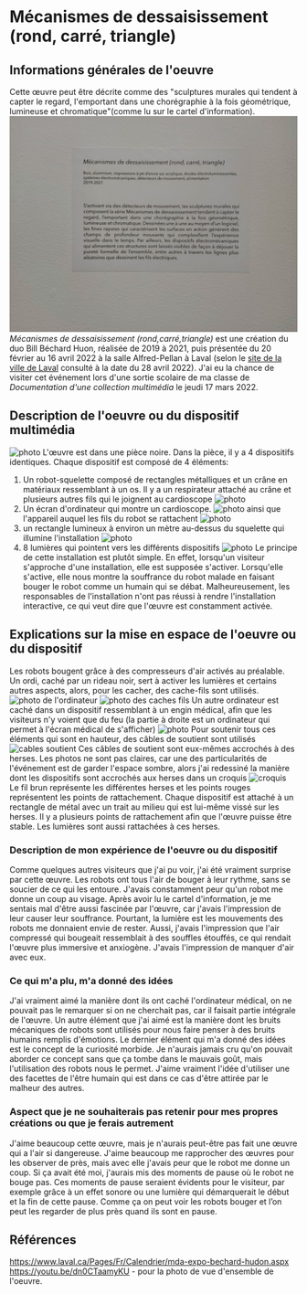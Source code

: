 # Mécanismes de dessaisissement (rond, carré, triangle)

## Informations générales de l'oeuvre
Cette œuvre peut être décrite comme des "sculptures murales qui tendent à capter le regard, l'emportant dans une chorégraphie à la fois géométrique, lumineuse et chromatique"(comme lu sur le cartel d'information).
![photo](medias/photos_png/oeuvre_cartel.png)
*Mécanismes de dessaisissement (rond,carré,triangle)* est une création du duo Bill Béchard Huon, réalisée de 2019 à 2021, puis présentée du 20 février au 16 avril 2022 à la salle Alfred-Pellan à Laval (selon le [site de la ville de Laval](laval.ca/Pages/Fr/Calendrier/mda-vernissage-bechard-hudon.aspx) consulté à la date du 28 avril 2022). J'ai eu la chance de visiter cet événement lors d'une sortie scolaire de ma classe de *Documentation d'une collection multimédia* le jeudi 17 mars 2022.

## Description de l'oeuvre ou du dispositif multimédia
![photo](photos/bian_icu_installation_visiteur.jpg)
L'œuvre est dans une pièce noire. Dans la pièce, il y a 4 dispositifs identiques. Chaque dispositif est composé de 4 éléments: 
1. Un robot-squelette composé de rectangles métalliques et un crâne en matériaux ressemblant à un os. Il y a un respirateur attaché au crâne et plusieurs autres fils qui le joignent au cardioscope ![photo](photos/bian_icu_robot_proche.jpg)
2. Un écran d'ordinateur qui montre un cardioscope. ![photo](photos/bian_icu_ecran_medical.jpg) ainsi que l'appareil auquel les fils du robot se rattachent ![photo](photos/bian_icu_fonctionnement.jpg)
3. un rectangle lumineux à environ un mètre au-dessus du squelette qui illumine l'installation ![photo](photos/bian_icu_robot_lumiere_ecran_medical.jpg)
4. 8 lumières qui pointent vers les différents dispositifs ![photo](photos/bian_icu_installation_lumieres.jpg)
Le principe de cette installation est plutôt simple. En effet, lorsqu'un visiteur s'approche d'une installation, elle est supposée s'activer. Lorsqu'elle s'active, elle nous montre la souffrance du robot malade en faisant bouger le robot comme un humain qui se débat. Malheureusement, les responsables de l'installation n'ont pas réussi à rendre l'installation interactive, ce qui veut dire que l'œuvre est constamment activée.

## Explications sur la mise en espace de l'oeuvre ou du dispositif 
Les robots bougent grâce à des compresseurs d'air activés au préalable. Un ordi, caché par un rideau noir, sert à activer les lumières et certains autres aspects, alors, pour les cacher, des cache-fils sont utilisés. ![photo de l'ordinateur](photos/bian_icu_ordinateur.jpg) ![photo des caches fils](photos/bian_icu_cache_fils.jpg) Un autre ordinateur est caché dans un dispositif ressemblant à un engin médical, afin que les visiteurs n'y voient que du feu (la partie à droite est un ordinateur qui permet à l'écran médical de s'afficher) ![photo](photos/bian_icu_fonctionnement.jpg) Pour soutenir tous ces éléments qui sont en hauteur, des câbles de soutient sont utilisés ![cables soutient](photos/bian_icu_cable_soutient.jpg) Ces câbles de soutient sont eux-mêmes accrochés à des herses. Les photos ne sont pas claires, car une des particularités de l'événement est de garder l'espace sombre, alors j'ai redessiné la manière dont les dispositifs sont accrochés aux herses dans un croquis ![croquis](croquis/bian_icu_croquis.png) Le fil brun représente les différentes herses et les points rouges représentent les points de rattachement. Chaque dispositif est attaché à un rectangle de métal avec un trait au milieu qui est lui-même vissé sur les herses. Il y a plusieurs points de rattachement afin que l'œuvre puisse être stable. Les lumières sont aussi rattachées à ces herses.


### Description de mon expérience de l'oeuvre ou du dispositif
Comme quelques autres visiteurs que j'ai pu voir, j'ai été vraiment surprise par cette œuvre. Les robots ont tous l'air de bouger à leur rythme, sans se soucier de ce qui les entoure. J'avais constamment peur qu'un robot me donne un coup au visage. Après avoir lu le cartel d'information, je me sentais mal d'être aussi fascinée par l'œuvre, car j'avais l'impression de leur causer leur souffrance. Pourtant, la lumière est les mouvements des robots me donnaient envie de rester. Aussi, j'avais l'impression que l'air compressé qui bougeait ressemblait à des souffles étouffés, ce qui rendait l'œuvre plus immersive et anxiogène. J'avais l'impression de manquer d'air avec eux.

### Ce qui m'a plu, m'a donné des idées
J'ai vraiment aimé la manière dont ils ont caché l'ordinateur médical, on ne pouvait pas le remarquer si on ne cherchait pas, car il faisait partie intégrale de l'œuvre. Un autre élément que j'ai aimé est la manière dont les bruits mécaniques de robots sont utilisés pour nous faire penser à des bruits humains remplis d'émotions. Le dernier élément qui m'a donné des idées est le concept de la curiosité morbide. Je n'aurais jamais cru qu'on pouvait aborder ce concept sans que ça tombe dans le mauvais goût, mais l'utilisation des robots nous le permet. J'aime vraiment l'idée d'utiliser une des facettes de l'être humain qui est dans ce cas d'être attirée par le malheur des autres.

### Aspect que je ne souhaiterais pas retenir pour mes propres créations ou que je ferais autrement

J'aime beaucoup cette œuvre, mais je n'aurais peut-être pas fait une œuvre qui a l'air si dangereuse. J'aime beaucoup me rapprocher des œuvres pour les observer de près, mais avec elle j'avais peur que le robot me donne un coup. Si ça avait été moi, j'aurais mis des moments de pause où le robot ne bouge pas. Ces moments de pause seraient évidents pour le visiteur, par exemple grâce à un effet sonore ou une lumière qui démarquerait le début et la fin de cette pause. Comme ça on peut voir les robots bouger et l’on peut les regarder de plus près quand ils sont en pause.

## Références
https://www.laval.ca/Pages/Fr/Calendrier/mda-expo-bechard-hudon.aspx
https://youtu.be/dn0CTaamyKU - pour la photo de vue d'ensemble de l'oeuvre.
